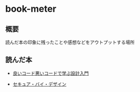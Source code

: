 # book-meter

## 概要

読んだ本の印象に残ったことや感想などをアウトプットする場所

## 読んだ本

- [良いコード悪いコードで学ぶ設計入門](https://github.com/toma-code/book-meter/blob/main/BookList/%E8%89%AF%E3%81%84%E3%82%B3%E3%83%BC%E3%83%89%E6%82%AA%E3%81%84%E3%82%B3%E3%83%BC%E3%83%89%E3%81%A7%E5%AD%A6%E3%81%B6%E8%A8%AD%E8%A8%88%E5%85%A5%E9%96%80.md)

- [セキュア・バイ・デザイン](https://github.com/toma-code/book-meter/blob/main/BookList/%E3%82%BB%E3%82%AD%E3%83%A5%E3%82%A2%E3%83%BB%E3%83%90%E3%82%A4%E3%83%BB%E3%83%87%E3%82%B6%E3%82%A4%E3%83%B3.md)
